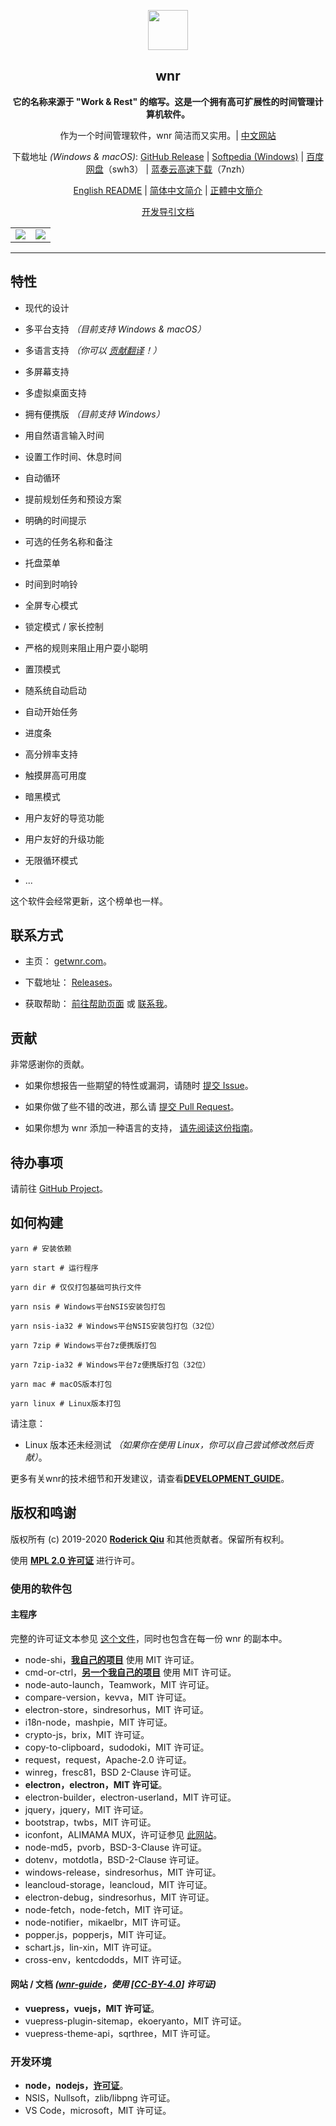 <p align="center"><img src="https://i.loli.net/2020/01/27/bOvLlYmT7dQFRjr.png"
        width="64px" /></p>

<h2 align="center">wnr</h2>

<p align="center">
    <b>它的名称来源于 "Work & Rest" 的缩写。这是一个拥有高可扩展性的时间管理计算机软件。</b>
</p>

<p align="center">
    作为一个时间管理软件，wnr 简洁而又实用。| <a href="https://getwnr.com/">中文网站</a>
</p>

<p align="center">
    下载地址 <i>(Windows & macOS)</i>: <a href="https://github.com/RoderickQiu/wnr/releases">GitHub Release</a> | <a
        href="https://www.softpedia.com/get/Desktop-Enhancements/Clocks-Time-Management/wnr.shtml">Softpedia
        (Windows)</a> | <a href="https://pan.baidu.com/s/1PDpnEkf-zKQKQIhUTO0ubQ">百度网盘</a>（swh3） | <a href="https://www.lanzous.com/b01n0tb4j">蓝奏云高速下载</a>（7nzh）
</p>

<p align="center">
    <a href="https://github.com/RoderickQiu/wnr/blob/master/README.md">English README</a> | <a href="https://github.com/RoderickQiu/wnr/blob/master/README.zh-CN.md">简体中文简介</a> | <a href="https://github.com/RoderickQiu/wnr/blob/master/README.zh-TW.md">正體中文簡介</a>
</p>

<p align="center">
    <a href="https://github.com/RoderickQiu/wnr/blob/master/DEVELOPMENT_GUIDE.md">开发导引文档</a>
</p>

<table border="0" align="center">
    <tr>
        <td align="right"><img src="https://i.loli.net/2020/10/01/lX6Q9uqFNWSUB7k.png" ></td>
        <td align="left"><img src="https://i.loli.net/2020/10/01/d92EyIKFejBrl4w.png" ></td>
    </tr>
</table>

---

## 特性

- 现代的设计

- 多平台支持 *（目前支持 Windows & macOS）*

- 多语言支持 *（你可以 [贡献翻译](https://github.com/RoderickQiu/wnr/blob/master/locales/README.md)！）*

- 多屏幕支持

- 多虚拟桌面支持

- 拥有便携版 *（目前支持 Windows）*

- 用自然语言输入时间

- 设置工作时间、休息时间

- 自动循环

- 提前规划任务和预设方案

- 明确的时间提示

- 可选的任务名称和备注

- 托盘菜单

- 时间到时响铃

- 全屏专心模式

- 锁定模式 / 家长控制

- 严格的规则来阻止用户耍小聪明

- 置顶模式

- 随系统自动启动

- 自动开始任务

- 进度条

- 高分辨率支持

- 触摸屏高可用度

- 暗黑模式

- 用户友好的导览功能

- 用户友好的升级功能

- 无限循环模式

- ...

这个软件会经常更新，这个榜单也一样。

## 联系方式

- 主页： [getwnr.com](https://getwnr.com/)。

- 下载地址： [Releases](https://github.com/RoderickQiu/wnr/releases/)。

- 获取帮助： [前往帮助页面](https://getwnr.com/guide/1-basic-usage.html) 或 [联系我](mailto:scrisqiu@hotmail.com)。

## 贡献

非常感谢你的贡献。

- 如果你想报告一些期望的特性或漏洞，请随时 [提交 Issue](https://github.com/RoderickQiu/wnr/issues/new)。

- 如果你做了些不错的改进，那么请 [提交 Pull Request](https://github.com/RoderickQiu/wnr/pulls)。

- 如果你想为 wnr 添加一种语言的支持， [请先阅读这份指南](https://github.com/RoderickQiu/wnr/blob/master/locales/README.md)。

## 待办事项

请前往 [GitHub Project](https://github.com/RoderickQiu/wnr/projects/1)。

## 如何构建

```shell
yarn # 安装依赖

yarn start # 运行程序

yarn dir # 仅仅打包基础可执行文件

yarn nsis # Windows平台NSIS安装包打包

yarn nsis-ia32 # Windows平台NSIS安装包打包（32位）

yarn 7zip # Windows平台7z便携版打包

yarn 7zip-ia32 # Windows平台7z便携版打包（32位）

yarn mac # macOS版本打包

yarn linux # Linux版本打包
```

请注意：

- Linux 版本还未经测试 *（如果你在使用 Linux，你可以自己尝试修改然后贡献）*。

更多有关wnr的技术细节和开发建议，请查看[**DEVELOPMENT_GUIDE**](https://github.com/RoderickQiu/wnr/blob/master/DEVELOPMENT_GUIDE.md)。

## 版权和鸣谢

版权所有 (c) 2019-2020 **[Roderick Qiu](https://r-q.name)** 和其他贡献者。保留所有权利。

使用 **[MPL 2.0 许可证](https://github.com/RoderickQiu/wnr/blob/master/LICENSE)** 进行许可。

### 使用的软件包

#### 主程序

完整的许可证文本参见 [这个文件](https://github.com/RoderickQiu/wnr/blob/master/NOTICE.md)，同时也包含在每一份 wnr 的副本中。

- node-shi，[**我自己的项目**](https://www.npmjs.com/package/node-shi) 使用 MIT 许可证。
- cmd-or-ctrl，[**另一个我自己的项目**](https://www.npmjs.com/package/cmd-or-ctrl) 使用 MIT 许可证。
- node-auto-launch，Teamwork，MIT 许可证。
- compare-version，kevva，MIT 许可证。
- electron-store，sindresorhus，MIT 许可证。
- i18n-node，mashpie，MIT 许可证。
- crypto-js，brix，MIT 许可证。
- copy-to-clipboard，sudodoki，MIT 许可证。
- request，request，Apache-2.0 许可证。
- winreg，fresc81，BSD 2-Clause 许可证。
- **electron，electron，MIT 许可证**。
- electron-builder，electron-userland，MIT 许可证。
- jquery，jquery，MIT 许可证。
- bootstrap，twbs，MIT 许可证。
- iconfont，ALIMAMA MUX，许可证参见 [此网站](https://www.iconfont.cn/)。
- node-md5，pvorb，BSD-3-Clause 许可证。
- dotenv，motdotla，BSD-2-Clause 许可证。
- windows-release，sindresorhus，MIT 许可证。
- leancloud-storage，leancloud，MIT 许可证。
- electron-debug，sindresorhus，MIT 许可证。
- node-fetch，node-fetch，MIT 许可证。
- node-notifier，mikaelbr，MIT 许可证。
- popper.js，popperjs，MIT 许可证。
- schart.js，lin-xin，MIT 许可证。
- cross-env，kentcdodds，MIT 许可证。

#### 网站 / 文档 *([wnr-guide](https://github.com/RoderickQiu/wnr-guide)，使用 [[CC-BY-4.0](https://spdx.org/licenses/CC-BY-4.0.html)] 许可证)*

- **vuepress，vuejs，MIT 许可证**。
- vuepress-plugin-sitemap，ekoeryanto，MIT 许可证。
- vuepress-theme-api，sqrthree，MIT 许可证。

### 开发环境

- **node，nodejs，[许可证](https://github.com/nodejs/node/blob/master/LICENSE)**。
- NSIS，Nullsoft，zlib/libpng 许可证。
- VS Code，microsoft，MIT 许可证。
